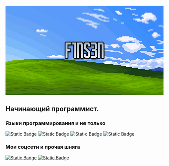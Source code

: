 [![Header](https://github.com/F1NS3N/F1NS3N/blob/main/assets/Github.png)](https://www.youtube.com/@f1ns3n)

## Начинающий программист.
### Языки программирования и не только
![Static Badge](https://img.shields.io/badge/-Django-1a2c13?style=for-the-badge&logo=django)
![Static Badge](https://img.shields.io/badge/-HTML-1a2c13?style=for-the-badge&logo=html5)
![Static Badge](https://img.shields.io/badge/-CSS-1a2c13?style=for-the-badge&logo=css3&logoColor=0170ba)
![Static Badge](https://img.shields.io/badge/-PostgreSQL-1a2c13?style=for-the-badge&logo=postgresql&logoColor=316092)

### Мои соцсети и прочая шняга
[![Static Badge](https://img.shields.io/badge/-youtube-1a2c13?style=for-the-badge&logo=Youtube&logoColor=dc0000)](https://www.youtube.com/@f1ns3n)
[![Static Badge](https://img.shields.io/badge/-discord-1a2c13?style=for-the-badge&logo=discord)](https://discordapp.com/users/763802019030499359/)